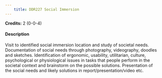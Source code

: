 ```yaml
---
    title: DDR227 Social Immersion
---
```

**Credits:** 2 (0-0-4)



#### Description 
Visit to identified social immersion location and study of societal needs. Documentation of social needs through photography, videography, doodles and sketches. Identification of ergonomic, usability, utilitarian, culture, psychological or physiological issues in tasks that people perform in the societal context and brainstorm on the possible solutions. Presentation of the social needs and likely solutions in report/presentation/video etc.